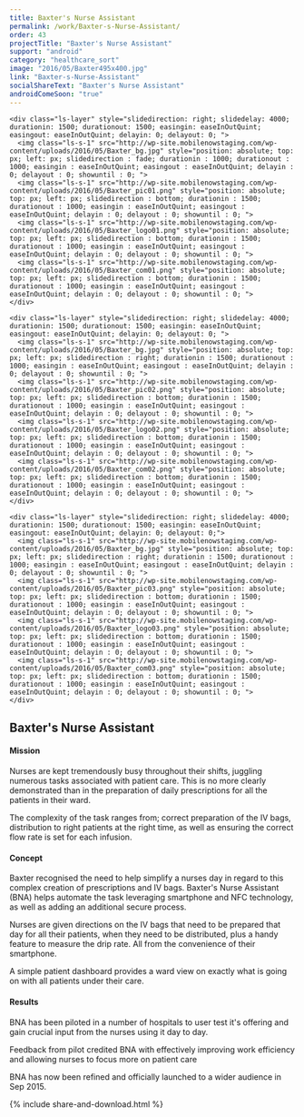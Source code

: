 ```yaml
---
title: Baxter's Nurse Assistant
permalink: /work/Baxter-s-Nurse-Assistant/
order: 43
projectTitle: "Baxter's Nurse Assistant"
support: "android"
category: "healthcare_sort"
image: "2016/05/Baxter495x400.jpg"
link: "Baxter-s-Nurse-Assistant"
socialShareText: "Baxter's Nurse Assistant"
androidComeSoon: "true"
---
```

<div class="avia-layerslider solid_bottom_border">
  <div id="layerslider_1" class="ls-wp-container">

    <div class="ls-layer" style="slidedirection: right; slidedelay: 4000; durationin: 1500; durationout: 1500; easingin: easeInOutQuint; easingout: easeInOutQuint; delayin: 0; delayout: 0; ">
      <img class="ls-s-1" src="http://wp-site.mobilenowstaging.com/wp-content/uploads/2016/05/Baxter_bg.jpg" style="position: absolute; top: px; left: px; slidedirection : fade; durationin : 1000; durationout : 1000; easingin : easeInOutQuint; easingout : easeInOutQuint; delayin : 0; delayout : 0; showuntil : 0; ">
      <img class="ls-s-1" src="http://wp-site.mobilenowstaging.com/wp-content/uploads/2016/05/Baxter_pic01.png" style="position: absolute; top: px; left: px; slidedirection : bottom; durationin : 1500; durationout : 1000; easingin : easeInOutQuint; easingout : easeInOutQuint; delayin : 0; delayout : 0; showuntil : 0; ">
      <img class="ls-s-1" src="http://wp-site.mobilenowstaging.com/wp-content/uploads/2016/05/Baxter_logo01.png" style="position: absolute; top: px; left: px; slidedirection : bottom; durationin : 1500; durationout : 1000; easingin : easeInOutQuint; easingout : easeInOutQuint; delayin : 0; delayout : 0; showuntil : 0; ">
      <img class="ls-s-1" src="http://wp-site.mobilenowstaging.com/wp-content/uploads/2016/05/Baxter_com01.png" style="position: absolute; top: px; left: px; slidedirection : bottom; durationin : 1500; durationout : 1000; easingin : easeInOutQuint; easingout : easeInOutQuint; delayin : 0; delayout : 0; showuntil : 0; ">
    </div>

    <div class="ls-layer" style="slidedirection: right; slidedelay: 4000; durationin: 1500; durationout: 1500; easingin: easeInOutQuint; easingout: easeInOutQuint; delayin: 0; delayout: 0; ">
      <img class="ls-s-1" src="http://wp-site.mobilenowstaging.com/wp-content/uploads/2016/05/Baxter_bg.jpg" style="position: absolute; top: px; left: px; slidedirection : right; durationin : 1500; durationout : 1000; easingin : easeInOutQuint; easingout : easeInOutQuint; delayin : 0; delayout : 0; showuntil : 0; ">
      <img class="ls-s-1" src="http://wp-site.mobilenowstaging.com/wp-content/uploads/2016/05/Baxter_pic02.png" style="position: absolute; top: px; left: px; slidedirection : bottom; durationin : 1500; durationout : 1000; easingin : easeInOutQuint; easingout : easeInOutQuint; delayin : 0; delayout : 0; showuntil : 0; ">
      <img class="ls-s-1" src="http://wp-site.mobilenowstaging.com/wp-content/uploads/2016/05/Baxter_logo02.png" style="position: absolute; top: px; left: px; slidedirection : bottom; durationin : 1500; durationout : 1000; easingin : easeInOutQuint; easingout : easeInOutQuint; delayin : 0; delayout : 0; showuntil : 0; ">
      <img class="ls-s-1" src="http://wp-site.mobilenowstaging.com/wp-content/uploads/2016/05/Baxter_com02.png" style="position: absolute; top: px; left: px; slidedirection : bottom; durationin : 1500; durationout : 1000; easingin : easeInOutQuint; easingout : easeInOutQuint; delayin : 0; delayout : 0; showuntil : 0; ">
    </div>

    <div class="ls-layer" style="slidedirection: right; slidedelay: 4000; durationin: 1500; durationout: 1500; easingin: easeInOutQuint; easingout: easeInOutQuint; delayin: 0; delayout: 0;">
      <img class="ls-s-1" src="http://wp-site.mobilenowstaging.com/wp-content/uploads/2016/05/Baxter_bg.jpg" style="position: absolute; top: px; left: px; slidedirection : right; durationin : 1500; durationout : 1000; easingin : easeInOutQuint; easingout : easeInOutQuint; delayin : 0; delayout : 0; showuntil : 0; ">
      <img class="ls-s-1" src="http://wp-site.mobilenowstaging.com/wp-content/uploads/2016/05/Baxter_pic03.png" style="position: absolute; top: px; left: px; slidedirection : bottom; durationin : 1500; durationout : 1000; easingin : easeInOutQuint; easingout : easeInOutQuint; delayin : 0; delayout : 0; showuntil : 0; ">
      <img class="ls-s-1" src="http://wp-site.mobilenowstaging.com/wp-content/uploads/2016/05/Baxter_logo03.png" style="position: absolute; top: px; left: px; slidedirection : bottom; durationin : 1500; durationout : 1000; easingin : easeInOutQuint; easingout : easeInOutQuint; delayin : 0; delayout : 0; showuntil : 0; ">
      <img class="ls-s-1" src="http://wp-site.mobilenowstaging.com/wp-content/uploads/2016/05/Baxter_com03.png" style="position: absolute; top: px; left: px; slidedirection : bottom; durationin : 1500; durationout : 1000; easingin : easeInOutQuint; easingout : easeInOutQuint; delayin : 0; delayout : 0; showuntil : 0; ">
    </div>
  </div>
</div>

<div class="wrapper content project-detail" markdown="1">
  <h2 class="content-h2 with-bottom-line">Baxter's Nurse Assistant</h2>

#### Mission

Nurses are kept tremendously busy throughout their shifts, juggling numerous tasks associated with patient care. This is no more clearly demonstrated than in the preparation of daily prescriptions for all the patients in their ward.

The complexity of the task ranges from; correct preparation of the IV bags, distribution to right patients at the right time, as well as ensuring the correct flow rate is set for each infusion.

#### Concept

Baxter recognised the need to help simplify a nurses day in regard to this complex creation of prescriptions and IV bags. Baxter's Nurse Assistant (BNA) helps automate the task leveraging smartphone and NFC technology, as well as adding an additional secure process.

Nurses are given directions on the IV bags that need to be prepared that day for all their patients, when they need to be distributed, plus a handy feature to measure the drip rate. All from the convenience of their smartphone.

A simple patient dashboard provides a ward view on exactly what is going on with all patients under their care.

#### Results

BNA has been piloted in a number of hospitals to user test it's offering and gain crucial input from the nurses using it day to day. 

Feedback from pilot credited BNA with effectively improving work efficiency and allowing nurses to  focus more on patient care

BNA has now been refined and officially launched to a wider audience in Sep 2015.

</div>

{% include share-and-download.html %}

<script>
$(document).ready(function() {
  if (typeof $.fn.layerSlider == "undefined") {
    lsShowNotice('layerslider_1','jquery');
  }
  else if (typeof $.transit == "undefined" || typeof $.transit.modifiedForLayerSlider == "undefined") {
    lsShowNotice('layerslider_1', 'transit');
  }
  else
  {
    $("#layerslider_1").layerSlider({
      width : '1440px',
      height : '650px',
      responsive : true,
      responsiveUnder : 0,
      sublayerContainer : 0,
      autoStart : true,
      pauseOnHover : true,
      firstLayer : 1,
      animateFirstLayer : true,
      randomSlideshow : false,
      twoWaySlideshow : true,
      loops : 0,
      forceLoopNum : true,
      autoPlayVideos : true,
      autoPauseSlideshow : 'auto',
      youtubePreview : 'maxresdefault.jpg',
      keybNav : true,
      touchNav : true,
      skin : 'fullwidth',
      skinsPath : '../../css/LayerSlider/skins/',
      globalBGColor : 'transparent',
      navPrevNext : true,
      navStartStop : false,
      navButtons : true,
      hoverPrevNext : true,
      hoverBottomNav : false,
      showBarTimer : false,
      showCircleTimer : true,
      thumbnailNavigation : 'hover',
      tnWidth : 100,
      tnHeight : 60,
      tnContainerWidth : '60%',
      tnActiveOpacity : 35,
      tnInactiveOpacity : 100,
      imgPreload : true,
      yourLogo : false,
      yourLogoStyle : 'left: 10px; top: 10px;',
      yourLogoLink : false,
      yourLogoTarget : '_self',
      cbInit : function(element) { },
      cbStart : function(data) { },
      cbStop : function(data) { },
      cbPause : function(data) { },
      cbAnimStart : function(data) { },
      cbAnimStop : function(data) { },
      cbPrev : function(data) { },
      cbNext : function(data) { }
    });
  }
});
</script>
